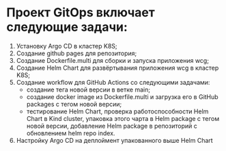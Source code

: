 # Проект GitOps включает следующие задачи: 
1.  Установку Argo CD в кластер K8S;
2.  Создание github pages для репозитория;
3.  Создание Dockerfile.multi для сборки и запуска приложения wcg;
4.  Создание Helm Chart для развёртывания приложения wcg в кластер K8S;
5.  Создание workflow для GitHub Actions со следующими задачами:
     - создание тега новой версии в ветке main;
     - создание docker image из Dockerfile.multi и загрузка его в GitHub packages с тегом новой версии;
     - тестирование Helm Chart, проверка работоспособности Helm Chart в Kind cluster, упаковка этого чарта в Helm package с тегом новой версии, добавление Helm package в репозиторий с обновлением helm repo index.
6.  Настройку Argo CD на деплоймент упакованного выше Helm Chart
